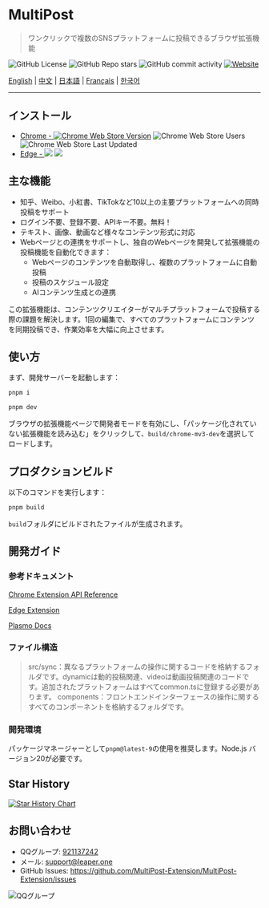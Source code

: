 # MultiPost

> ワンクリックで複数のSNSプラットフォームに投稿できるブラウザ拡張機能

![GitHub License](https://img.shields.io/github/license/leaper-one/MultiPost-Extension) ![GitHub Repo stars](https://img.shields.io/github/stars/leaper-one/MultiPost-Extension) ![GitHub commit activity](https://img.shields.io/github/commit-activity/m/leaper-one/MultiPost-Extension) [![Website](https://img.shields.io/website?url=https%3A%2F%2Fmultipost.app)](https://multipost.app)

[English](../README.md) | [中文](README-zh.md) | [日本語](README-jp.md) | [Français](README-fr.md) | [한국어](README-kr.md)

---

## インストール

- [Chrome - ![Chrome Web Store Version](https://img.shields.io/chrome-web-store/v/dhohkaclnjgcikfoaacfgijgjgceofih)](https://chromewebstore.google.com/detail/multipost/dhohkaclnjgcikfoaacfgijgjgceofih) ![Chrome Web Store Users](https://img.shields.io/chrome-web-store/users/dhohkaclnjgcikfoaacfgijgjgceofih) ![Chrome Web Store Last Updated](https://img.shields.io/chrome-web-store/last-updated/dhohkaclnjgcikfoaacfgijgjgceofih)
- [Edge - ![](https://img.shields.io/badge/dynamic/json?label=edge%20add-on&prefix=v&query=%24.version&url=https%3A%2F%2Fmicrosoftedge.microsoft.com%2Faddons%2Fgetproductdetailsbycrxid%2Fckoiphiceimehjkolnfffgbmihoppgjg)](https://microsoftedge.microsoft.com/addons/detail/multipost/ckoiphiceimehjkolnfffgbmihoppgjg) [![](https://img.shields.io/badge/dynamic/json?label=users&query=%24.activeInstallCount&url=https%3A%2F%2Fmicrosoftedge.microsoft.com%2Faddons%2Fgetproductdetailsbycrxid%2Fckoiphiceimehjkolnfffgbmihoppgjg)](https://microsoftedge.microsoft.com/addons/detail/multipost/ckoiphiceimehjkolnfffgbmihoppgjg)

## 主な機能

- 知乎、Weibo、小紅書、TikTokなど10以上の主要プラットフォームへの同時投稿をサポート
- ログイン不要、登録不要、APIキー不要。無料！
- テキスト、画像、動画など様々なコンテンツ形式に対応
- Webページとの連携をサポートし、独自のWebページを開発して拡張機能の投稿機能を自動化できます：
  - Webページのコンテンツを自動取得し、複数のプラットフォームに自動投稿
  - 投稿のスケジュール設定
  - AIコンテンツ生成との連携

この拡張機能は、コンテンツクリエイターがマルチプラットフォームで投稿する際の課題を解決します。1回の編集で、すべてのプラットフォームにコンテンツを同期投稿でき、作業効率を大幅に向上させます。

## 使い方

まず、開発サーバーを起動します：

```bash
pnpm i

pnpm dev
```

ブラウザの拡張機能ページで開発者モードを有効にし、「パッケージ化されていない拡張機能を読み込む」をクリックして、`build/chrome-mv3-dev`を選択してロードします。

## プロダクションビルド

以下のコマンドを実行します：

```bash
pnpm build
```

`build`フォルダにビルドされたファイルが生成されます。

## 開発ガイド

### 参考ドキュメント

[Chrome Extension API Reference](https://developer.chrome.com/docs/extensions/reference/api)

[Edge Extension](https://learn.microsoft.com/en-us/microsoft-edge/extensions-chromium/)

[Plasmo Docs](https://docs.plasmo.com/)

### ファイル構造

> src/sync：異なるプラットフォームの操作に関するコードを格納するフォルダです。dynamicは動的投稿関連、videoは動画投稿関連のコードです。追加されたプラットフォームはすべてcommon.tsに登録する必要があります。
> components：フロントエンドインターフェースの操作に関するすべてのコンポーネントを格納するフォルダです。

### 開発環境

パッケージマネージャーとして`pnpm@latest-9`の使用を推奨します。Node.js バージョン20が必要です。

## Star History

<a href="https://star-history.com/#MultiPost-Extension/MultiPost-Extension&Date">
 <picture>
   <source media="(prefers-color-scheme: dark)" srcset="https://api.star-history.com/svg?repos=MultiPost-Extension/MultiPost-Extension&type=Date&theme=dark" />
   <source media="(prefers-color-scheme: light)" srcset="https://api.star-history.com/svg?repos=MultiPost-Extension/MultiPost-Extension&type=Date" />
   <img alt="Star History Chart" src="https://api.star-history.com/svg?repos=MultiPost-Extension/MultiPost-Extension&type=Date" />
 </picture>
</a>

## お問い合わせ

- QQグループ: [921137242](http://qm.qq.com/cgi-bin/qm/qr?_wv=1027&k=c5BjhD8JxNAuwjKh6qvCoROU301PppYU&authKey=NfKianfDwngrwJyVQbefIQET9vUQs46xb0PfOYUm6KzdeCjPd5YbvlRoO8trJUUZ&noverify=0&group_code=921137242)
- メール: support@leaper.one
- GitHub Issues: https://github.com/MultiPost-Extension/MultiPost-Extension/issues

![QQグループ](MultiPost-Extension_2025-02-28T14_17_15.717Z.png)